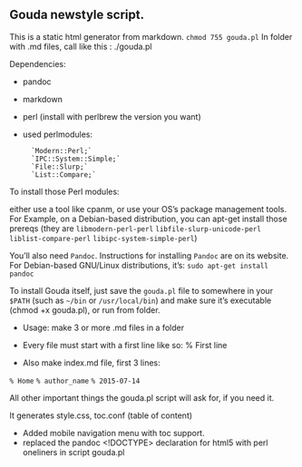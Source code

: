 ## Gouda newstyle script.

This is a static html generator from markdown.
`chmod 755 gouda.pl`
In folder with .md files, call like this : ./gouda.pl


Dependencies:

* pandoc 

* markdown

* perl (install with perlbrew the version you want)

* used perlmodules:

		`Modern::Perl;`
		`IPC::System::Simple;`
		`File::Slurp;`
		`List::Compare;`


To install those Perl modules:

either use a tool like cpanm, or use your OS’s package management tools.
For Example, on a Debian-based distribution, you can apt-get install those prereqs
(they are `libmodern-perl-perl` `libfile-slurp-unicode-perl` `liblist-compare-perl` `libipc-system-simple-perl`)

You’ll also need `Pandoc`. Instructions for installing `Pandoc` are on its website.
For Debian-based GNU/Linux distributions, it’s: `sudo apt-get install pandoc`

To install Gouda itself, just save the `gouda.pl` file to somewhere in your `$PATH` 
(such as `~/bin` or `/usr/local/bin`) and make sure it’s executable (chmod +x gouda.pl), or run from folder.

* Usage: make 3 or more .md files in a folder

* Every file must start with a first line like so: % First line

* Also make index.md file, first 3 lines:

`% Home`
`% author_name`
`% 2015-07-14`
		


All other important things the gouda.pl script will ask for, if you need it.

It generates style.css, toc.conf (table of content)

- Added mobile navigation menu with toc support.
- replaced the pandoc <!DOCTYPE> declaration for html5 with perl oneliners in script gouda.pl

